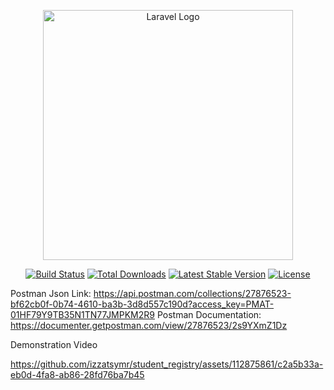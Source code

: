 <p align="center"><a href="https://laravel.com" target="_blank"><img src="https://raw.githubusercontent.com/laravel/art/master/logo-lockup/5%20SVG/2%20CMYK/1%20Full%20Color/laravel-logolockup-cmyk-red.svg" width="400" alt="Laravel Logo"></a></p>

<p align="center">
<a href="https://github.com/laravel/framework/actions"><img src="https://github.com/laravel/framework/workflows/tests/badge.svg" alt="Build Status"></a>
<a href="https://packagist.org/packages/laravel/framework"><img src="https://img.shields.io/packagist/dt/laravel/framework" alt="Total Downloads"></a>
<a href="https://packagist.org/packages/laravel/framework"><img src="https://img.shields.io/packagist/v/laravel/framework" alt="Latest Stable Version"></a>
<a href="https://packagist.org/packages/laravel/framework"><img src="https://img.shields.io/packagist/l/laravel/framework" alt="License"></a>
</p>

Postman Json Link: https://api.postman.com/collections/27876523-bf62cb0f-0b74-4610-ba3b-3d8d557c190d?access_key=PMAT-01HF79Y9TB35N1TN77JMPKM2R9
Postman Documentation: https://documenter.getpostman.com/view/27876523/2s9YXmZ1Dz

Demonstration Video




https://github.com/izzatsymr/student_registry/assets/112875861/c2a5b33a-eb0d-4fa8-ab86-28fd76ba7b45

